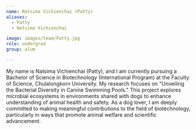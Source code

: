 ```yaml
---
name: Natsima Vichienchai (Patty)
aliases:
  - Patty
  - Natsima Vichienchai

image: images/team/Patty.jpg
role: undergrad
group: alum

---
```


My name is Natsima Vichienchai (Patty), and I am currently pursuing a Bachelor of Science in Biotechnology (International Program) at the Faculty of Science, Chulalongkorn University. My research focuses on "Unveiling the Bacterial Diversity in Canine Swimming Pools." This project explores microbial ecosystems in environments shared with dogs to enhance understanding of animal health and safety. As a dog lover, I am deeply committed to making meaningful contributions to the field of biotechnology, particularly in ways that promote animal welfare and scientific advancement.
